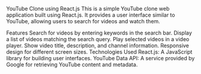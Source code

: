 
YouTube Clone using React.js
This is a simple YouTube clone web application built using React.js. It provides a user interface similar to YouTube, allowing users to search for videos and watch them.

Features
Search for videos by entering keywords in the search bar.
Display a list of videos matching the search query.
Play selected videos in a video player.
Show video title, description, and channel information.
Responsive design for different screen sizes.
Technologies Used
React.js: A JavaScript library for building user interfaces.
YouTube Data API: A service provided by Google for retrieving YouTube content and metadata.
